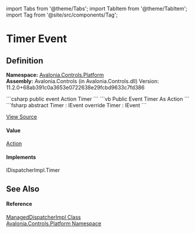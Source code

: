 import Tabs from '@theme/Tabs'; 
import TabItem from '@theme/TabItem'; 
import Tag from '@site/src/components/Tag'; 

# Timer Event




## Definition
**Namespace:** <a href="N_Avalonia_Controls_Platform">Avalonia.Controls.Platform</a>  
**Assembly:** Avalonia.Controls (in Avalonia.Controls.dll) Version: 11.2.0+68ab391c0a3653e0722638e29fcbd9633c7fd386

<Tabs groupId="api-code-preview">
<TabItem value="csharp" label="C#">
```csharp
public event Action Timer
```
</TabItem>
<TabItem value="vb" label="VB">
```vb
Public Event Timer As Action
```
</TabItem>
<TabItem value="fsharp" label="F#">
```fsharp
abstract Timer : IEvent<Action,
    EventArgs>
override Timer : IEvent<Action,
    EventArgs>
```
</TabItem>
</Tabs>



<a href="https://github.com/AvaloniaUI/Avalonia/tree/master/srcAvalonia.Controls/Platform/ManagedDispatcherImpl.cs" title="View the source code">View Source</a>



#### Value
<a href="https://learn.microsoft.com/dotnet/api/system.action" target="_blank" rel="noopener noreferrer">Action</a>

#### Implements
IDispatcherImpl.Timer  


## See Also


#### Reference
<a href="T_Avalonia_Controls_Platform_ManagedDispatcherImpl">ManagedDispatcherImpl Class</a>  
<a href="N_Avalonia_Controls_Platform">Avalonia.Controls.Platform Namespace</a>  
